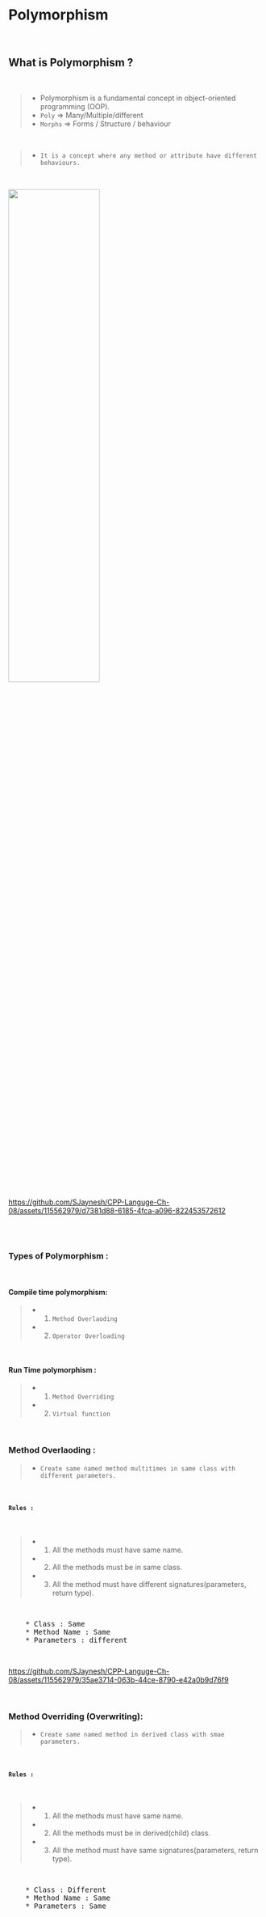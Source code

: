 # Polymorphism 

<br>

## What is Polymorphism ?

<br>

> * Polymorphism is a fundamental concept in object-oriented programming (OOP).
> * `Poly` => Many/Multiple/different
> * `Morphs` => Forms / Structure / behaviour

<br>

> * `It is a concept where any method or attribute have different behaviours.`

<br>

<p><img src = "https://github.com/SJaynesh/CPP-Languge-Ch-08/assets/115562979/414d8227-6bbb-4224-a83f-954a69e415aa.png" width=60% height=50%></p>

<br>

https://github.com/SJaynesh/CPP-Languge-Ch-08/assets/115562979/d7381d88-6185-4fca-a096-822453572612

<br><br>

### Types of Polymorphism :

<br>

#### Compile time polymorphism: 
  > * 1. `Method Overlaoding`
  > * 2. `Operator Overloading`

<br>

#### Run Time polymorphism :
  > * 1. `Method Overriding`
  > * 2. `Virtual function`

<br>

### Method Overlaoding :
> * `Create same named method multitimes in same class with different parameters.`

<br>

#### `Rules :`

<br>

> * 1. All the methods must have same name.
> * 2. All the methods must be in same class.
> * 3. All the method must have different signatures(parameters, return type).

<br>

<pre>
    * Class : Same
    * Method Name : Same
    * Parameters : different
</pre>

<br>

https://github.com/SJaynesh/CPP-Languge-Ch-08/assets/115562979/35ae3714-063b-44ce-8790-e42a0b9d76f9

<br>

### Method Overriding (Overwriting): 
> * `Create same named method in derived class with smae parameters.`

<br>

#### `Rules :`

<br>

> * 1. All the methods must have same name.
> * 2. All the methods must be in derived(child) class.
> * 3. All the method must have same signatures(parameters, return type).

<br>

<pre>
    * Class : Different
    * Method Name : Same
    * Parameters : Same
</pre>








